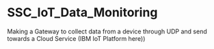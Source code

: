 # SSC_IoT_Data_Monitoring
Making a Gateway to collect data from a device through UDP and send towards a Cloud Service (IBM IoT Platform here))
